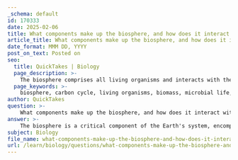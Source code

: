 ```yaml
---
_schema: default
id: 170333
date: 2025-02-06
title: What components make up the biosphere, and how does it interact with other spheres in the carbon cycle?
article_title: What components make up the biosphere, and how does it interact with other spheres in the carbon cycle?
date_format: MMM DD, YYYY
post_on_text: Posted on
seo:
  title: QuickTakes | Biology
  page_description: >-
    The biosphere comprises all living organisms and interacts with the atmosphere, hydrosphere, and geosphere in the carbon cycle, facilitating carbon exchange through processes like photosynthesis and decomposition.
  page_keywords: >-
    biosphere, carbon cycle, living organisms, biomass, microbial life, atmosphere, hydrosphere, geosphere, photosynthesis, cellular respiration, decomposition
author: QuickTakes
question: >-
    What components make up the biosphere, and how does it interact with other spheres in the carbon cycle?
answer: >-
    The biosphere is a critical component of the Earth's system, encompassing all living organisms, including plants, animals, and microorganisms. It interacts with other spheres in the carbon cycle—namely the atmosphere, hydrosphere, and geosphere—through various processes that facilitate the exchange of carbon.\n\n### Components of the Biosphere\n1. **Living Organisms**: This includes all forms of life, from terrestrial plants and animals to marine organisms.\n2. **Biomass**: The total mass of living matter in a given area, which stores carbon in the form of organic compounds.\n3. **Microbial Life**: Microorganisms play a vital role in decomposition and nutrient cycling, contributing to carbon exchange.\n\n### Interaction with Other Spheres in the Carbon Cycle\n1. **Atmosphere**: \n   - The biosphere absorbs carbon dioxide (CO₂) from the atmosphere during photosynthesis, where plants convert CO₂ and sunlight into glucose and oxygen. The chemical equation for this process is:\n     $$\n     6CO_2 + 6H_2O \rightarrow C_6H_{12}O_6 + 6O_2\n     $$\n   - Conversely, during cellular respiration, organisms release CO₂ back into the atmosphere, contributing to the carbon exchange.\n\n2. **Hydrosphere**: \n   - The biosphere interacts with the hydrosphere through processes such as the absorption of CO₂ by aquatic plants and phytoplankton during photosynthesis. \n   - Additionally, carbon compounds are transported through water bodies, and decomposition of organic matter in aquatic environments contributes to the carbon cycle.\n\n3. **Geosphere**: \n   - The biosphere contributes to the formation of fossil fuels and sedimentary rocks through the accumulation of organic matter over geological time. \n   - Decomposition processes in soil and sediments release carbon back into the atmosphere or into the hydrosphere, further facilitating the carbon cycle.\n\n### Summary of Carbon Exchange\nThe continuous exchange of carbon between the biosphere and other spheres is vital for regulating the Earth's climate and supporting ecosystem health. This exchange occurs through various processes, including photosynthesis, respiration, and decomposition, which are essential for maintaining the balance of carbon in the environment.\n\nIn conclusion, the biosphere is integral to the carbon cycle, interacting dynamically with the atmosphere, hydrosphere, and geosphere to facilitate the movement and transformation of carbon, which is essential for life on Earth.
subject: Biology
file_name: what-components-make-up-the-biosphere-and-how-does-it-interact-with-other-spheres-in-the-carbon-cycle.md
url: /learn/biology/questions/what-components-make-up-the-biosphere-and-how-does-it-interact-with-other-spheres-in-the-carbon-cycle
---
```


&nbsp;